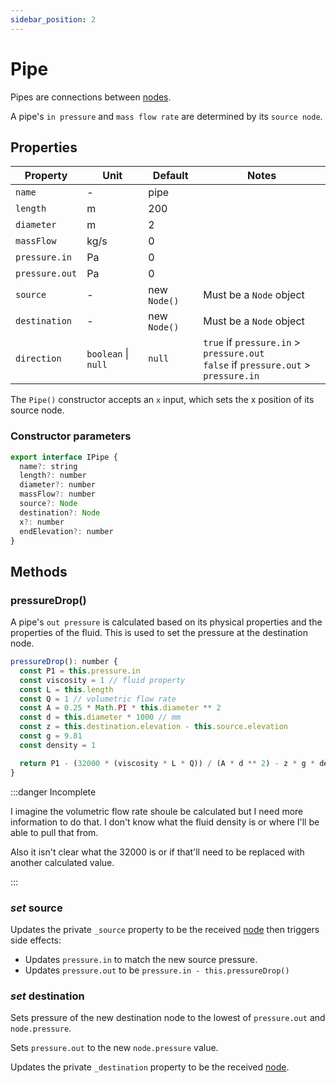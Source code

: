 ```yaml
---
sidebar_position: 2
---
```


# Pipe

Pipes are connections between [nodes](/docs/model/Node).

A pipe's `in pressure` and `mass flow rate` are determined by its `source node`.

## Properties

| Property       | Unit                | Default      | Notes                                                                                  |
| -------------- | ------------------- | ------------ | -------------------------------------------------------------------------------------- |
| `name`         | -                   | pipe         |                                                                                        |
| `length`       | m                   | 200          |                                                                                        |
| `diameter`     | m                   | 2            |                                                                                        |
| `massFlow`     | kg/s                | 0            |                                                                                        |
| `pressure.in`  | Pa                  | 0            |                                                                                        |
| `pressure.out` | Pa                  | 0            |                                                                                        |
| `source`       | -                   | new `Node()` | Must be a `Node` object                                                                |
| `destination`  | -                   | new `Node()` | Must be a `Node` object                                                                |
| `direction`    | `boolean` \| `null` | `null`       | `true` if `pressure.in` > `pressure.out`<br/>`false` if `pressure.out` > `pressure.in` |

The `Pipe()` constructor accepts an `x` input, which sets the x position of its source node.

### Constructor parameters

```js
export interface IPipe {
  name?: string
  length?: number
  diameter?: number
  massFlow?: number
  source?: Node
  destination?: Node
  x?: number
  endElevation?: number
}
```

## Methods

### pressureDrop()

A pipe's `out pressure` is calculated based on its physical properties and the properties of the fluid. This is used to set the pressure at the destination node.

```js {5,10}
pressureDrop(): number {
  const P1 = this.pressure.in
  const viscosity = 1 // fluid property
  const L = this.length
  const Q = 1 // volumetric flow rate
  const A = 0.25 * Math.PI * this.diameter ** 2
  const d = this.diameter * 1000 // mm
  const z = this.destination.elevation - this.source.elevation
  const g = 9.81
  const density = 1

  return P1 - (32000 * (viscosity * L * Q)) / (A * d ** 2) - z * g * density
}
```

:::danger Incomplete

I imagine the volumetric flow rate shoule be calculated but I need more information to do that. I don't know what the fluid density is or where I'll be able to pull that from.

Also it isn't clear what the 32000 is or if that'll need to be replaced with another calculated value.

:::

### _set_ source

Updates the private `_source` property to be the received [node](/docs/model/Node) then triggers side effects:

- Updates `pressure.in` to match the new source pressure.
- Updates `pressure.out` to be `pressure.in - this.pressureDrop()`

### _set_ destination

Sets pressure of the new destination node to the lowest of `pressure.out` and `node.pressure`.

Sets `pressure.out` to the new `node.pressure` value.

Updates the private `_destination` property to be the received [node](/docs/model/Node).
